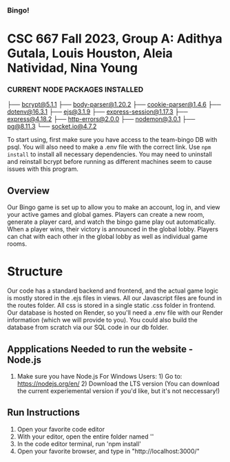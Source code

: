### Bingo!
# CSC 667 Fall 2023, Group A: Adithya Gutala, Louis Houston, Aleia Natividad, Nina Young

### CURRENT NODE PACKAGES INSTALLED 
├── bcrypt@5.1.1
├── body-parser@1.20.2
├── cookie-parser@1.4.6
├── dotenv@16.3.1
├── ejs@3.1.9
├── express-session@1.17.3
├── express@4.18.2
├── http-errors@2.0.0
├── nodemon@3.0.1
├── pg@8.11.3
└── socket.io@4.7.2

To start using, first make sure you have access to the team-bingo DB with psql. You will also need to make a .env file with the correct link.
Use ```npm install``` to install all necessary dependencies. You may need to uninstall and reinstall bcrypt before running as different machines seem to cause issues with this program.

## Overview
Our Bingo game is set up to allow you to make an account, log in, and view your active games and global games. Players can create a new room, generate a player card, and watch the bingo game play out automatically. When a player wins, their victory is announced in the global lobby. Players can chat with each other in the global lobby as well as individual game rooms.

# Structure
Our code has a standard backend and frontend, and the actual game logic is mostly stored in the .ejs files in views. All our Javascript files are found in the routes folder. All css is stored in a single static .css folder in frontend.
Our database is hosted on Render, so you'll need a .env file with our Render information (which we will provide to you). 
You could also build the database from scratch via our SQL code in our db folder.

## Appplications Needed to run the website - Node.js
1. Make sure you have Node.js
    For Windows Users:
        1) Go to: https://nodejs.org/en/
        2) Download the LTS version (You can download the current experiemental version if you'd like, but it's not neccessary!)

## Run Instructions
1. Open your favorite code editor
2. With your editor, open the entire folder named '<insert our repo name here>'
3. In the code editor terminal, run 'npm install'
4. Open your favorite browser, and type in "http://localhost:3000/"
